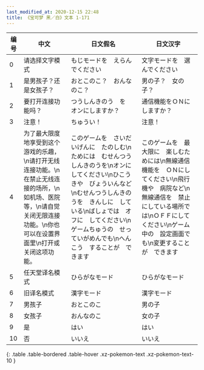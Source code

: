 ```yaml
---
last_modified_at: 2020-12-15 22:48
title: 《宝可梦 黑／白》文本 1-171
---
```

| 编号 | 中文 | 日文假名 | 日文汉字 |
| ---- | ---- | ---- | --- |
| 0 | 请选择文字模式 | もじモードを　えらんでください | 文字モードを　選んでください |
| 1 | 是男孩子？还是女孩子？ | おとこのこ？　おんなのこ？ | 男の子？　女の子？ |
| 2 | 要打开连接功能吗？ | つうしんきのう　を　オンにしますか？ | 通信機能をＯＮにしますか？ |
| 3 | 注意！ | ちゅうい！ | 注意！ |
| 4 | 为了最大限度地享受到这个游戏的乐趣，\n请打开无线连接功能。\n在禁止无线连接的场所，\n如机场、医院等，\n请自觉关闭无限连接功能。\n你也可以在设置界面里\n打开或关闭这项功能。 | このゲームを　さいだいげんに　たのしむ\nためには　むせんつうしんきのうを\nオンに　してください\nひこうきや　びょういんなど\nむせんつうしんきのうを　きんしに　している\nばしょでは　オフに　してください\nゲームちゅうの　せっていがめんでも\nへんこう　することが　できます　 | このゲームを　最大限に　楽しむためには\n無線通信機能を　ＯＮにしてください\n飛行機や　病院など\n無線通信を　禁止にしている場所では\nＯＦＦにしてください\nゲーム中の　設定画面でも\n変更することが　できます |
| 5 | 任天堂译名模式 | ひらがなモード | ひらがなモード |
| 6 | 旧译名模式 | 漢字モード | 漢字モード |
| 7 | 男孩子 | おとこのこ | 男の子 |
| 8 | 女孩子 | おんなのこ | 女の子 |
| 9 | 是 | はい | はい |
| 10 | 否 | いいえ | いいえ |
{: .table .table-bordered .table-hover .xz-pokemon-text .xz-pokemon-text-10 }